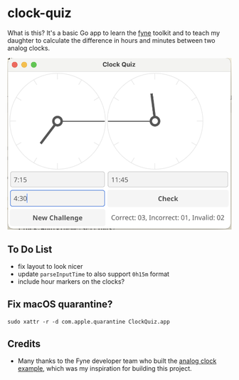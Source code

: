 # clock-quiz

What is this? It's a basic Go app to learn the [fyne](https://fyne.io/) toolkit and to teach my daughter to 
calculate the difference in hours and minutes between two analog clocks. 

![docs/demo.png](docs/demo.png)

## To Do List

- fix layout to look nicer
- update `parseInputTime` to also support `0h15m` format
- include hour markers on the clocks?
 
## Fix macOS quarantine?

`sudo xattr -r -d com.apple.quarantine ClockQuiz.app`

## Credits

- Many thanks to the Fyne developer team who built the [analog clock example](https://github.com/fyne-io/examples/tree/develop), 
  which was my inspiration for building this project.
